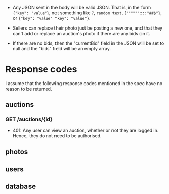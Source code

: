 * Any JSON sent in the body will be valid JSON.
That is, in the form `{"key": "value"}`, not something like `7`, `random text`, `{"""""":::"##$"}`, or `{"key": "value" "key": "value"}`.

* Sellers can replace their photo just be posting a new one, and that they can't add or replace an auction's photo if there are any bids on it.

* If there are no bids, then the "currentBid" field in the JSON will be set to null and the "bids" field will be an empty array.

# Response codes

I assume that the following response codes mentioned in the spec have no reason to be returned.

## auctions

### GET /auctions/{id}
* 401: Any user can view an auction, whether or not they are logged in.
Hence, they do not need to be authorised.

## photos

## users

## database
